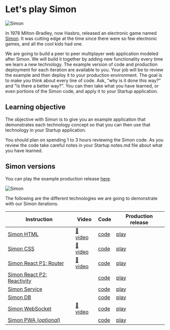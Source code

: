 # Let's play Simon

![Simon](simon.png)

In 1978 Milton-Bradley, now Hasbro, released an electronic game named [Simon](<https://en.wikipedia.org/wiki/Simon_(game)>). It was cutting edge at the time since there were so few electronic games, and all the cool kids had one.

We are going to build a peer to peer multiplayer web application modeled after Simon. We will build it together by adding new functionality every time we learn a new technology. The example version of code and production deployment for each iteration are available to you. Your job will be to review the example and then deploy it to your production environment. The goal is to make you think about every line of code. Ask, "why is it done this way?" and "Is there a better way?". You can then take what you have learned, or even portions of the Simon code, and apply it to your Startup application.

## Learning objective

The objective with Simon is to give you an example application that demonstrates each technology concept so that you can then use that technology in your Startup application.

You should plan on spending 1 to 3 hours reviewing the Simon code. As you review the code take careful notes in your Startup notes.md file about what you have learned.

## Simon versions

You can play the example production release [here](https://simon.cs260.click).

![Simon](../startup/simonPlay.gif)

The following are the different technologies we are going to demonstrate with our Simon iterations.

| Instruction                                                          | Video                                    | Code                                                                | Production release                          |
| -------------------------------------------------------------------- | ---------------------------------------- | ------------------------------------------------------------------- | ------------------------------------------- |
| [Simon HTML](../../simon/simonHtml/simonHtml.md)                     | [🎥 video](https://youtu.be/zg7eDNRMnWA) | [code](https://github.com/webprogramming260/simon-html#readme)      | [play](https://simon-html.cs260.click)      |
| [Simon CSS](../../simon/simonCss/simonCss.md)                        | [🎥 video](https://youtu.be/N7DVKsvUJgM) | [code](https://github.com/webprogramming260/simon-css#readme)       | [play](https://simon-css.cs260.click)       |
| [Simon React P1: Router](../../simon/simonReact/simonReactP1.md)     | [🎥 video](https://youtu.be/-Gv27DPUPbQ) | [code](https://github.com/webprogramming260/simon-react#readme)     | [play](https://simon-react.cs260.click)     |
| [Simon React P2: Reactivity](../../simon/simonReact/simonReactP1.md) |                                          | [code](https://github.com/webprogramming260/simon-react#readme)     | [play](https://simon-react.cs260.click)     |
| [Simon Service](../../simon/simonService/simonService.md)            |                                          | [code](https://github.com/webprogramming260/simon-service#readme)   | [play](https://simon-service.cs260.click)   |
| [Simon DB](../../simon/simonDb/simonDb.md)                           |                                          | [code](https://github.com/webprogramming260/simon-db#readme)        | [play](https://simon-db.cs260.click)        |
| [Simon WebSocket](../../simon/simonWebSocket/simonWebSocket.md)      | [🎥 video](https://youtu.be/oVO2VIG0zfI) | [code](https://github.com/webprogramming260/simon-websocket#readme) | [play](https://simon-websocket.cs260.click) |
| [Simon PWA (_optional_)](../../simon/simonPwa/simonPwa.md)           |                                          | [code](https://github.com/webprogramming260/simon-pwa#readme)       | [play](https://simon-pwa.cs260.click)       |

